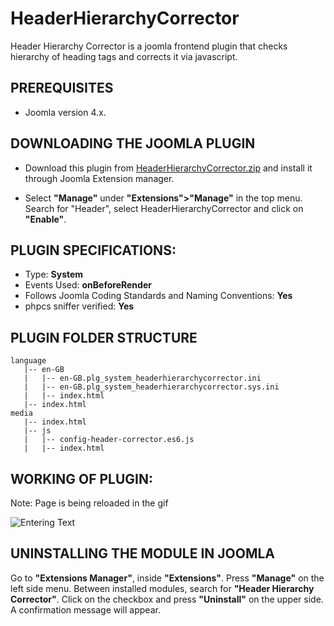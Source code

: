 # HeaderHierarchyCorrector
Header Hierarchy Corrector is a joomla frontend plugin that checks hierarchy of heading tags and corrects it via javascript.

## PREREQUISITES 
 * Joomla version 4.x.

## DOWNLOADING THE JOOMLA PLUGIN

* Download this plugin from [HeaderHierarchyCorrector.zip](https://github.com/vorayash/HeaderHierarchyCorrector/archive/refs/heads/main.zip) and install it through Joomla Extension manager.

* Select **"Manage"** under **"Extensions">"Manage"** in the top menu. Search for "Header", select HeaderHierarchyCorrector and click on **"Enable"**.

## PLUGIN SPECIFICATIONS:
- Type: <b> System </b> <br/>
- Events Used: <b> onBeforeRender </b>
- Follows Joomla Coding Standards and Naming Conventions: <b> Yes </b> <br/>
- phpcs sniffer verified: <b> Yes </b> <br/>

## PLUGIN FOLDER STRUCTURE
```
language
   |-- en-GB
   |   |-- en-GB.plg_system_headerhierarchycorrector.ini
   |   |-- en-GB.plg_system_headerhierarchycorrector.sys.ini
   |   |-- index.html
   |-- index.html
media
   |-- index.html
   |-- js
   |   |-- config-header-corrector.es6.js
   |   |-- index.html
```

## WORKING OF PLUGIN:

Note: Page is being reloaded in the gif

![Entering Text](https://github.com/vorayash/Temp-Gif/blob/main/c9F7T7Kxwb.gif)

## UNINSTALLING THE MODULE IN JOOMLA
Go to **"Extensions Manager"**, inside **"Extensions"**. Press **"Manage"** on the left side menu. Between installed modules, search for **"Header Hierarchy Corrector"**. Click on the checkbox and press **"Uninstall"** on the upper side. A confirmation message will appear.

